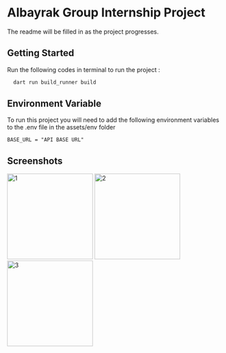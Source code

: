 # Albayrak Group Internship Project

The readme will be filled in as the project progresses.


## Getting Started

Run the following codes in terminal to run the project :

```bash
  dart run build_runner build
```


## Environment Variable

To run this project you will need to add the following environment variables to the .env file in the assets/env folder

`BASE_URL = "API BASE URL"`

## Screenshots

<img width="200" alt="1" src="https://github.com/user-attachments/assets/c148c448-c547-4f18-a649-6171868d6b6a">
<img width="200" alt="2" src="https://github.com/user-attachments/assets/e219c28a-2b07-415e-aae7-d7e1274b1392">
<img width="200" alt="3" src="https://github.com/user-attachments/assets/17fb4603-8551-4887-bb09-da63cc3247a4">


